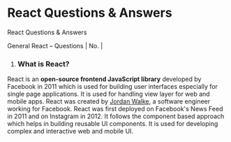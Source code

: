 # React Questions & Answers
React Questions &amp; Answers

General React – Questions
| No. |
1. ### What is React?

React is an **open-source frontend JavaScript library** developed by Facebook in 2011 which is used for building user interfaces especially for single page applications. 
It is used for handling view layer for web and mobile apps. 
React was created by [Jordan Walke](https://github.com/jordwalke), a software engineer working for Facebook. 
React was first deployed on Facebook's News Feed in 2011 and on Instagram in 2012.
It follows the component based approach which helps in building reusable UI components.
It is used for developing complex and interactive web and mobile UI.

